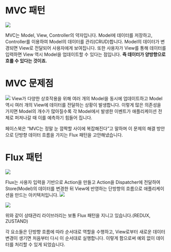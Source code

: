 # MVC 패턴

![](https://velog.velcdn.com/images/dldnjsgy5912/post/bb055d2d-71a0-408a-9907-0a79d45f7473/image.png)

MVC는 Model, View, Controller의 약자입니다. Model에 데이터를 저장하고, Controller를 이용하여 Model의 데이터를 관리(CRUD)합니다. Model의 데이터가 변경되면 View로 전달되어 사용자에게 보여집니다. 또한 사용자가 View를 통해 데이터를 입력하면 View 역시 Model을 업데이트할 수 있다는 점입니다. **즉 데이터가 양방향으로 흐를 수 있다는 것이죠.**

# MVC 문제점

![](https://velog.velcdn.com/images/dldnjsgy5912/post/13ab4a57-23ef-4fd2-9ee6-43a3b2d3b157/image.png)
View가 다양한 상호작용을 위해 여러 개의 Model을 동시에 업데이트하고 Model 역시 여러 개의 View에 데이터를 전달하는 상황이 발생합니다.
이렇게 많은 의존성을 가지면 Model의 개수가 많아질수록 각 Model에서 발생한 이벤트가 애플리케이션 전체로 퍼져나갈 때 이를 예측하기 힘들어 집니다.

페이스북은 “MVC는 정말 눈 깜짝할 사이에 복잡해진다”고 말하며 이 문제의 해결 방안으로 단방향 데이터 흐름을 가지는 Flux 패턴을 고안해냈습니다.

# Flux 패턴

![](https://velog.velcdn.com/images/dldnjsgy5912/post/1295465f-df96-4720-a585-3ea21b32315a/image.png)

Flux는 사용자 입력을 기반으로 Action을 만들고 Action을 Dispatcher에 전달하여 Store(Model)의 데이터를 변경한 뒤 View에 반영하는 단방향의 흐름으로 애플리케이션을 만드는 아키텍처입니다.
![](https://velog.velcdn.com/images/dldnjsgy5912/post/dbbb38b0-2659-4e78-9497-d14bfb56e391/image.png)

![](https://velog.velcdn.com/images/dldnjsgy5912/post/4cc5d7bf-76c2-435c-b758-2e0cd6bf1bba/image.gif)

위와 같이 상태관리 라이브러리는 보통 Flux 패턴을 지니고 있습니다.(REDUX, ZUSTAND)

각 요소들은 단방향 흐름에 따라 순서대로 역할을 수행하고, View로부터 새로운 데이터 변경이 생기면 처음부터 다시 이 순서대로 실행합니다. 이렇게 함으로써 예외 없이 데이터를 처리할 수 있게 되었습니다.
